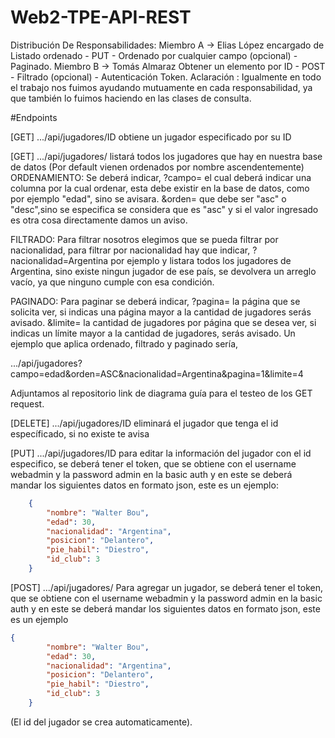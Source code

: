 # Web2-TPE-API-REST

Distribución De Responsabilidades:
Miembro A -> Elias López encargado de Listado ordenado - PUT - Ordenado por cualquier campo (opcional) - Paginado.
Miembro B -> Tomás Almaraz Obtener un elemento por ID - POST - Filtrado (opcional) - Autenticación Token.
Aclaración : Igualmente en todo el trabajo nos fuimos ayudando mutuamente en cada responsabilidad, ya que también lo fuimos haciendo en las clases de consulta.

#Endpoints

[GET] .../api/jugadores/ID obtiene un jugador especificado por su ID

[GET] .../api/jugadores/ listará todos los jugadores que hay en nuestra base de datos (Por default vienen ordenados por nombre ascendentemente)
ORDENAMIENTO: Se deberá indicar,
?campo= el cual deberá indicar una columna por la cual ordenar, esta debe existir en la base de datos, como por ejemplo "edad", sino se avisara.
&orden= que debe ser "asc" o "desc",sino se especifica se considera que es "asc" y si el valor ingresado es otra cosa directamente damos un aviso.

FILTRADO: Para filtrar nosotros elegimos que se pueda filtrar por nacionalidad, para filtrar por nacionalidad hay que indicar,
?nacionalidad=Argentina por ejemplo y listara todos los jugadores de Argentina, sino existe ningun jugador de ese país, se devolvera un arreglo vacío, ya que ninguno cumple con esa condición.

PAGINADO: Para paginar se deberá indicar,
?pagina= la página que se solicita ver, si indicas una página mayor a la cantidad de jugadores serás avisado.
&limite= la cantidad de jugadores por página que se desea ver, si indicas un límite mayor a la cantidad de jugadores, serás avisado. Un ejemplo que aplica ordenado, filtrado y paginado sería,

.../api/jugadores?campo=edad&orden=ASC&nacionalidad=Argentina&pagina=1&limite=4

Adjuntamos al repositorio link de diagrama guía para el testeo de los GET request.

[DELETE] .../api/jugadores/ID eliminará el jugador que tenga el id específicado, si no existe te avisa

[PUT] .../api/jugadores/ID para editar la información del jugador con el id especifico, se deberá tener el token, que se obtiene con el username webadmin y la password admin en la basic auth y en este
se deberá mandar los siguientes datos en formato json, este es un ejemplo:

```json
    {
        "nombre": "Walter Bou",
        "edad": 30,
        "nacionalidad": "Argentina",
        "posicion": "Delantero",
        "pie_habil": "Diestro",
        "id_club": 3
    }
```
[POST] .../api/jugadores/   Para agregar un jugador,  se deberá tener el token, que se obtiene con el username webadmin y la password admin en la basic auth y en este se deberá mandar los siguientes datos en formato json, este es un ejemplo

```json
{
        "nombre": "Walter Bou",
        "edad": 30,
        "nacionalidad": "Argentina",
        "posicion": "Delantero",
        "pie_habil": "Diestro",
        "id_club": 3
    }
```
(El id del jugador se crea automaticamente).